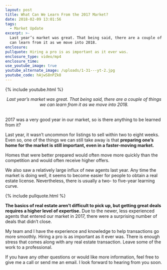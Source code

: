```yaml
---
layout: post
title: What Can We Learn From the 2017 Market?
date: 2018-02-09 13:01:56
tags:
  - Market Update
excerpt: >-
  Last year’s market was great. That being said, there are a couple of things we
  can learn from it as we move into 2018.
enclosure:
pullquote: Hiring a pro is as important as it ever was.
enclosure_type: video/mp4
enclosure_time:
use_youtube_image: true
youtube_alternate_image: /uploads/1-31---yt-2.jpg
youtube_code: hAjwS8nPZk8
---
```



{% include youtube.html %}

<center><em>Last year&rsquo;s market was great. That being said, there are a couple of things we can learn from it as we move into 2018.</em></center>

<center>&nbsp;</center>

2017 was a very good year in our market, so is there anything to be learned from it?

Last year, it wasn’t uncommon for listings to sell within two to eight weeks. Even so, one of the things we can still take away is that **preparing one’s home for the market is still important, even in a faster-moving market.**

Homes that were better prepared would often move more quickly than the competition and would often receive higher offers.&nbsp;

We also saw a relatively large influx of new agents last year. Any time the market is doing well, it seems to become easier for people to obtain a real estate license. Nevertheless, there is usually a two- to five-year learning curve.

{% include pullquote.html %}

**The basics of real estate aren’t difficult to pick up, but getting great deals requires a higher level of expertise.** Due to the newer, less experienced agents that entered our market in 2017, there were a surprising number of deals that didn’t close.&nbsp;

My team and I have the experience and knowledge to help transactions go more smoothly. Hiring a pro is as important as it ever was. There is enough stress that comes along with any real estate transaction. Leave some of the work to a professional.&nbsp;

If you have any other questions or would like more information, feel free to give me a call or send me an email. I look forward to hearing from you soon.<br>&nbsp;